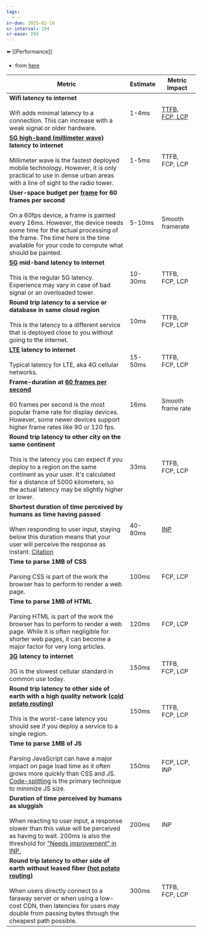 ```yaml
---
tags:
  - ✅
sr-due: 2025-02-16
sr-interval: 194
sr-ease: 293
---
```


⬅️ [[Performance]]
- from [here](https://vercel.com/blog/latency-numbers-every-web-developer-should-know)

| Metric | Estimate | Metric Impact |
|--------|----------|---------------|
| **Wifi latency to internet**<br><br>Wifi adds minimal latency to a connection. This can increase with a weak signal or older hardware. | 1-4ms | [TTFB, FCP, LCP](https://vercel.com/docs/speed-insights/metrics#core-web-vitals-explained) |
| [**5G high-band (millimeter wave)**](https://www.qualcomm.com/research/5g/5g-nr/mmwave) **latency to internet**<br><br>Millimeter wave is the fastest deployed mobile technology. However, it is only practical to use in dense urban areas with a line of sight to the radio tower. | 1-5ms | TTFB, FCP, LCP |
| **User-space budget per** [**frame**](https://en.wikipedia.org/wiki/Frame_rate) **for 60 frames per second**<br><br>On a 60fps device, a frame is painted every 16ms. However, the device needs some time for the actual processing of the frame. The time here is the time available for your code to compute what should be painted. | 5-10ms | Smooth framerate |
| [**5G**](https://en.wikipedia.org/wiki/5G) **mid-band latency to internet**<br><br>This is the regular 5G latency. Experience may vary in case of bad signal or an overloaded tower. | 10-30ms | TTFB, FCP, LCP |
| **Round trip latency to a service or database in same cloud region**<br><br>This is the latency to a different service that is deployed close to you without going to the internet. | 10ms | TTFB, FCP, LCP |
| [**LTE**](https://en.wikipedia.org/wiki/LTE_(telecommunication)) **latency to internet**<br><br>Typical latency for LTE, aka 4G cellular networks. | 15-50ms | TTFB, FCP, LCP |
| **Frame-duration at** [**60 frames per second**](https://en.wikipedia.org/wiki/Frame_rate)<br><br>60 frames per second is the most popular frame rate for display devices. However, some newer devices support higher frame rates like 90 or 120 fps. | 16ms | Smooth frame rate |
| **Round trip latency to other city on the same continent**<br><br>This is the latency you can expect if you deploy to a region on the same continent as your user. It's calculated for a distance of 5000 kilometers, so the actual latency may be slightly higher or lower. | 33ms | TTFB, FCP, LCP |
| **Shortest duration of time perceived by humans as time having passed**<br><br>When responding to user input, staying below this duration means that your user will perceive the response as instant. [Citation](https://www.researchgate.net/publication/225761257_Cognitive_processing_and_time_perception) | 40-80ms | [INP](https://vercel.com/resources/how-vercel-improves-your-websites-search-engine-ranking#optimizing-inp-stay-off-the-main-thread) |
| **Time to parse 1MB of CSS**<br><br>Parsing CSS is part of the work the browser has to perform to render a web page. | 100ms | FCP, LCP |
| **Time to parse 1MB of HTML**<br><br>Parsing HTML is part of the work the browser has to perform to render a web page. While it is often negligible for shorter web pages, it can become a major factor for very long articles. | 120ms | FCP, LCP |
| [**3G**](https://en.wikipedia.org/wiki/3G) **latency to internet**<br><br>3G is the slowest cellular standard in common use today. | 150ms | TTFB, FCP, LCP |
| **Round trip latency to other side of earth with a high quality network** [**(cold potato routing)**](https://www.usenix.org/legacy/publications/library/proceedings/usenix02/full_papers/subramanian/subramanian_html/node28.html)<br><br>This is the worst-case latency you should see if you deploy a service to a single region. | 150ms | TTFB, FCP, LCP |
| **Time to parse 1MB of JS**<br><br>Parsing JavaScript can have a major impact on page load time as it often grows more quickly than CSS and JS. [Code-splitting](https://web.dev/articles/code-splitting-with-dynamic-imports-in-nextjs) is the primary technique to minimize JS size. | 150ms | FCP, LCP, INP |
| **Duration of time perceived by humans as sluggish**<br><br>When reacting to user input, a response slower than this value will be perceived as having to wait. 200ms is also the threshold for ["Needs improvement" in INP.](https://web.dev/articles/inp#good-score) | 200ms | INP |
| **Round trip latency to other side of earth without leased fiber** [**(hot potato routing)**](https://en.wikipedia.org/wiki/Hot-potato_routing)<br><br>When users directly connect to a faraway server or when using a low-cost CDN, then latencies for users may double from passing bytes through the cheapest path possible. | 300ms | TTFB, FCP, LCP |
